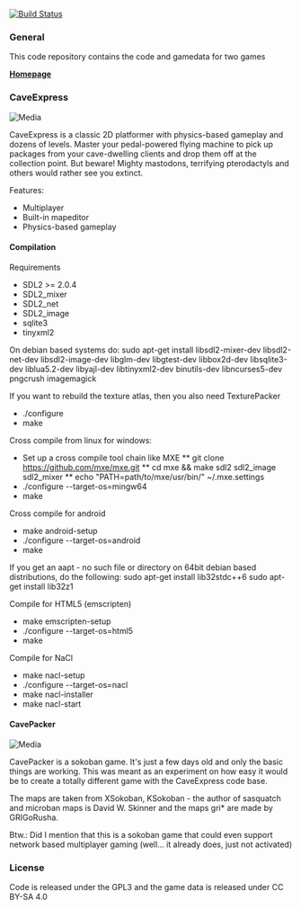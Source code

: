[![Build Status](https://travis-ci.org/mgerhardy/caveexpress.svg?branch=master)](https://travis-ci.org/mgerhardy/caveexpress)

### General

This code repository contains the code and gamedata for two games

**[Homepage](http://www.caveproductions.org/)**

### CaveExpress

![Media](https://github.com/mgerhardy/caveexpress/raw/master/contrib/assets/media/caveexpress/950x500.png)

CaveExpress is a classic 2D platformer with physics-based gameplay
and dozens of levels. Master your pedal-powered flying machine to
pick up packages from your cave-dwelling clients and drop them off
at the collection point. But beware! Mighty mastodons, terrifying
pterodactyls and others would rather see you extinct.

Features:
* Multiplayer
* Built-in mapeditor
* Physics-based gameplay

#### Compilation

Requirements
* SDL2 >= 2.0.4
* SDL2_mixer
* SDL2_net
* SDL2_image
* sqlite3
* tinyxml2

On debian based systems do:
 sudo apt-get install libsdl2-mixer-dev libsdl2-net-dev libsdl2-image-dev libglm-dev libgtest-dev libbox2d-dev  libsqlite3-dev liblua5.2-dev libyajl-dev libtinyxml2-dev binutils-dev libncurses5-dev pngcrush imagemagick

If you want to rebuild the texture atlas, then you also need TexturePacker

* ./configure
* make

Cross compile from linux for windows:
* Set up a cross compile tool chain like MXE
** git clone https://github.com/mxe/mxe.git
** cd mxe && make sdl2 sdl2_image sdl2_mixer
** echo "PATH=path/to/mxe/usr/bin/" ~/.mxe.settings
* ./configure --target-os=mingw64
* make

Cross compile for android
* make android-setup
* ./configure --target-os=android
* make

If you get an aapt - no such file or directory on 64bit debian based
distributions, do the following:
 sudo apt-get install lib32stdc++6
 sudo apt-get install lib32z1

Compile for HTML5 (emscripten)
* make emscripten-setup
* ./configure --target-os=html5
* make

Compile for NaCl
* make nacl-setup
* ./configure --target-os=nacl
* make nacl-installer
* make nacl-start

#### CavePacker

![Media](https://github.com/mgerhardy/caveexpress/raw/master/contrib/assets/media/cavepacker/screenshot-microban3.png)

CavePacker is a sokoban game. It's just a few days old and only the basic things are working. This was meant as an experiment on how
easy it would be to create a totally different game with the CaveExpress code base.

The maps are taken from XSokoban, KSokoban - the author of sasquatch and microban maps is David W. Skinner and the maps gri* are made by GRIGoRusha.

Btw.: Did I mention that this is a sokoban game that could even support network based multiplayer gaming (well... it already does, just not activated)

### License
Code is released under the GPL3 and the game data is released
under CC BY-SA 4.0
